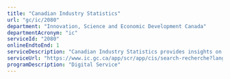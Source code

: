 ```yaml
---
title: "Canadian Industry Statistics"
url: "gc/ic/2080"
department: "Innovation, Science and Economic Development Canada"
departmentAcronym: "ic"
serviceId: "2080"
onlineEndtoEnd: 1
serviceDescription: "Canadian Industry Statistics provides insights on key economic indicators that helps clients measure trends of Canadian economy. Clients receive tailored insights on key economic indicators related to the industry they are interested in."
serviceUrl: "https://www.ic.gc.ca/app/scr/app/cis/search-recherche?lang=eng"
programDescription: "Digital Service"
---
```

